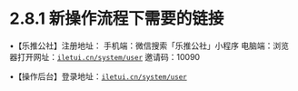 # 2.8.1 新操作流程下需要的链接

•【乐推公社】注册地址： 手机端：微信搜索「乐推公社」小程序 电脑端：浏览器打开网址：[`iletui.cn/system/user`](https://iletui.cn/system/user) 邀请码：10090

•【操作后台】登录地址：[`iletui.cn/system/user`](https://iletui.cn/system/user)